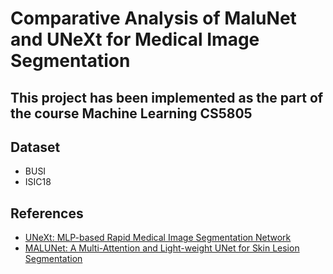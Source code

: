 # Comparative Analysis of MaluNet and UNeXt for Medical Image Segmentation

## This project has been implemented as the part of the course Machine Learning CS5805

## Dataset

- BUSI
- ISIC18

## References

- [UNeXt: MLP-based Rapid Medical Image Segmentation Network](https://arxiv.org/abs/2203.04967)
- [MALUNet: A Multi-Attention and Light-weight UNet for Skin Lesion Segmentation](https://arxiv.org/abs/2211.01784)
